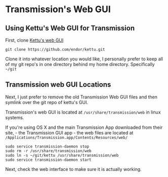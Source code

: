# Transmission's Web GUI

## Using Kettu's Web GUI for Transmission

First, clone [Kettu's web GUI](https://github.com/endor/kettu.git)

`git clone https://github.com/endor/kettu.git`

Clone it into whatever location you would like, I personally prefer to keep all of my git repo's in one directory behind my home directory. Specifically `~/git`

## Transmission web GUI Locations

Next, I just prefer to remove the old Transmission Web GUI files and then symlink over the git repo of kettu's GUI.

Transmission's web GUI is located at `/usr/share/transmission/web` in linux systems.

If you're using OS X and the main Transmission App downloaded from their site, - the Transmission GUI app - the web files are located at `/Applications/Transmission.app/Contents/Resources/web/`

```
sudo service transmission-daemon stop
sudo rm -r /usr/share/transmission/web
sudo ln -s ~/git/kettu /usr/share/transmission/web
sudo service transmission-daemon start
```

Next, check the web interface to make sure it is actually working.
